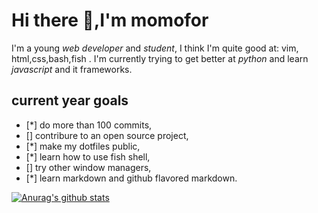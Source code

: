 
# Hi there 👋,I'm momofor

I'm a young *web developer* and *student*,
I think I'm quite good at: vim, html,css,bash,fish .
I'm currently trying to get better at *python* and learn *javascript* and it frameworks.

## current year goals

* [*] do more than 100 commits,
* [] contribure to an open source project,
* [*] make my dotfiles public,
* [*] learn how to use fish shell,
* [] try other window managers,
* [*] learn markdown and github flavored markdown.

[![Anurag's github stats](https://github-readme-stats.vercel.app/api?username=momofor)](https://github.com/anuraghazra/github-readme-stats)
